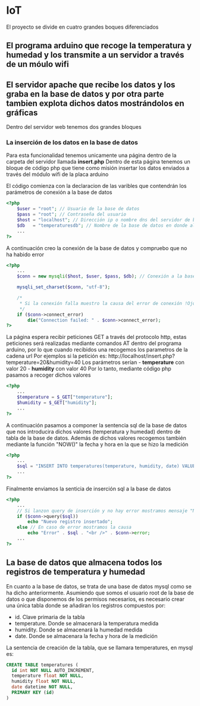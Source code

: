 # IoT
El proyecto se divide en cuatro grandes boques diferenciados

## El programa arduino que recoge la temperatura y humedad y los transmite a un servidor a través de un móulo wifi

## El servidor apache que recibe los datos y los graba en la base de datos y por otra parte tambien explota dichos datos mostrándolos en gráficas

Dentro del servidor web tenemos dos grandes bloques

### La inserción de los datos en la base de datos

Para esta funcionalidad tenemos unicamente una página dentro de la carpeta del servidor llamada **insert.php**
Dentro de esta página tenemos un bloque de código php que tiene como misión insertar los datos enviados a través del módulo wifi de la placa arduino

El código comienza con la declaracion de las varibles que contendrán los parámetros de conexión a la base de datos

```php
<?php
    $user = "root"; // Usuario de la base de datos
    $pass = "root"; // Contraseña del usuario
    $host = "localhost"; // Dirección ip o nombre dns del servidor de base de datos
    $db   = "temperaturesdb"; // Nombre de la base de datos en donde almacenaremos los datos de temperatura y humedad
    ...
?>
```

A continuación creo la conexión de la base de datos y compruebo que no ha habido error

```php
<?php
    ...
    $conn = new mysqli($host, $user, $pass, $db); // Conexión a la base de datos

    mysqli_set_charset($conn, "utf-8");

    /*
     * Si la conexión falla muestro la causa del error de conexión !Ojo debe estar configurado el php!
     */
    if ($conn->connect_error) 
        die("Connection failed: " . $conn->connect_error);
?>
```

La página espera recibir peticiones GET a través del protocolo http, estas peticiones será realizadas mediante comandos AT dentro del programa arduino, por lo que cuando recibidos una recogemos los parametros de la cadena url
Por ejemplos si la petición es: http://localhost/insert.php?temperature=20&humidity=40
Los parámetros serían
    - **temperature** con valor 20
    - **humidity** con valor 40
Por lo tanto, mediante código php pasamos a recoger dichos valores

```php
<?php
    ...
    $temperature = $_GET["temperature"];
    $humidity = $_GET["humidity"];
    ...
?>
```

A continuación pasamos a componer la sentencia sql de la base de datos que nos introducira dichos valores (temperatura y humedad) dentro de tabla de la base de datos.
Además de dichos valores recogemos también mediante la función "NOW()" la fecha y hora en la que se hizo la medición

```php
<?php
    ...
    $sql = "INSERT INTO temperatures(temperature, humidity, date) VALUES(" . $temperature . "," . $humidity .", NOW())";
    ...
?>
```

Finalmente enviamos la senticia de inserción sql a la base de datos

```php
<?php
    ...
    // Si lanzon query de inserción y no hay error mostramos mensaje "Nuevo registro ..." (solo necesiario para depuración)
    if ($conn->query($sql))
        echo "Nuevo registro insertado";
    else // En caso de error mostramos la causa
        echo "Error" . $sql . "<br />" . $conn->error;
    ...
?>
```

## La base de datos que almacena todos los registros de temperatura y humedad
En cuanto a la base de datos, se trata de una base de datos mysql como se ha dicho anteriormente.
Asumiendo que somos el usuario root de la base de datos o que disponemos de los permisos necesarios, es necesario crear una única tabla donde se añadiran los registros compuestos por:

- id. Clave primaria de la tabla
- temperature. Donde se almacenará la temperatura medida
- humidity. Donde se almacenará la humedad medida
- date. Donde se almacenara la fecha y hora de la medición

La sentencia de creación de la tabla, que se llamara temperatures, en mysql es:

```sql
CREATE TABLE temperatures (
  id int NOT NULL AUTO_INCREMENT,
  temperature float NOT NULL,
  humidity float NOT NULL,
  date datetime NOT NULL,
  PRIMARY KEY (id)
)
```
